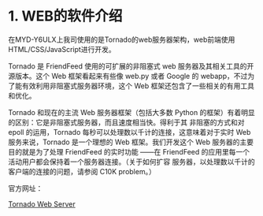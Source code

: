 # 1. WEB的软件介绍

在MYD-Y6ULX上我司使用的是Tornado的web服务器架构，web前端使用HTML/CSS/JavaScript进行开发。

Tornado 是 FriendFeed 使用的可扩展的非阻塞式 web 服务器及其相关工具的开源版本。这个 Web 框架看起来有些像 web.py 或者 Google 的 webapp，不过为了能有效利用非阻塞式服务器环境，这个 Web 框架还包含了一些相关的有用工具 和优化。

Tornado 和现在的主流 Web 服务器框架（包括大多数 Python 的框架）有着明显的区别：它是非阻塞式服务器，而且速度相当快。得利于其 非阻塞的方式和对 epoll 的运用，Tornado 每秒可以处理数以千计的连接，这意味着对于实时 Web 服务来说，Tornado 是一个理想的 Web 框架。我们开发这个 Web 服务器的主要目的就是为了处理 FriendFeed 的实时功能 ——在 FriendFeed 的应用里每一个活动用户都会保持着一个服务器连接。（关于如何扩容 服务器，以处理数以千计的客户端的连接的问题，请参阅 C10K problem。）


官方网址：

[Tornado Web Server](http://www.tornadoweb.org/en/stable/)





